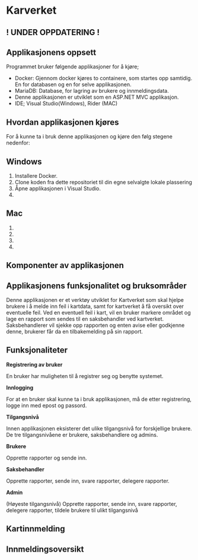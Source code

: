 # Karverket
! UNDER OPPDATERING !
-------
## Applikasjonens oppsett
Programmet bruker følgende applikasjoner for å kjøre;

*  Docker: Gjennom docker kjøres to containere, som startes opp samtidig. En for databasen og en for selve applikasjonen.
*  MariaDB: Database, for lagring av brukere og innmeldingsdata.
*  Denne applikasjonen er utviklet som en ASP.NET MVC applikasjon.
*  IDE; Visual Studio(Windows), Rider (MAC)
  
## Hvordan applikasjonen kjøres
For å kunne ta i bruk denne applikasjonen og kjøre den følg stegene nedenfor:

## Windows
  1. Installere Docker.
  2. Clone koden fra dette repositoriet til din egne selvalgte lokale plassering
  3. Åpne applikasjonen i Visual Studio.
  4. 

## Mac
  1.
  2.
  3.
  4.

    
## Komponenter av applikasjonen

## Applikasjonens funksjonalitet og bruksområder

Denne applikasjonen er et verktøy utviklet for Kartverket som skal hjelpe brukere i å melde inn feil i kartdata, samt for kartverket å få oversikt over eventuelle feil. Ved en eventuell feil i kart, vil en bruker markere området og lage en rapport som sendes til en saksbehandler ved kartverket. Saksbehandlerer vil sjekke opp rapporten og enten avise eller godkjenne denne, brukerer får da en tilbakemelding på sin rapport.

## Funksjonaliteter

**Registrering av bruker**

En bruker har muligheten til å registrer seg og benytte systemet.

**Innlogging**

For at en bruker skal kunne ta i bruk applikasjonen, må de etter registrering, logge inn med epost og passord.

**Tilgangsnivå**

Innen applikasjonen eksisterer det ulike tilgangsnivå for forskjellige brukere.
De tre tilgangsnivåene er brukere, saksbehandlere og admins.

**Brukere**

Opprette rapporter og sende inn.

**Saksbehandler**

Opprette rapporter, sende inn, svare rapporter, delegere rapporter.

**Admin**

(Høyeste tilgangsnivå) 
Opprette rapporter, sende inn, svare rapporter, delegere rapporter, tildele brukere til ulikt tilgangsnivå

## Kartinnmelding

## Innmeldingsoversikt
